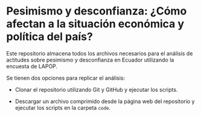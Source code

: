 # Pesimismo y desconfianza: ¿Cómo afectan a la situación económica y política del país?

Este repositorio almacena todos los archivos necesarios para el análisis de actitudes sobre pesimismo y desconfianza en Ecuador utilizando la encuesta de LAPOP.

Se tienen dos opciones para replicar el análisis:

- Clonar el repositorio utilizando Git y GitHub y ejecutar los scripts.

- Descargar un archivo comprimido desde la página web del repositorio y ejecutar los scripts en la carpeta `code`. 